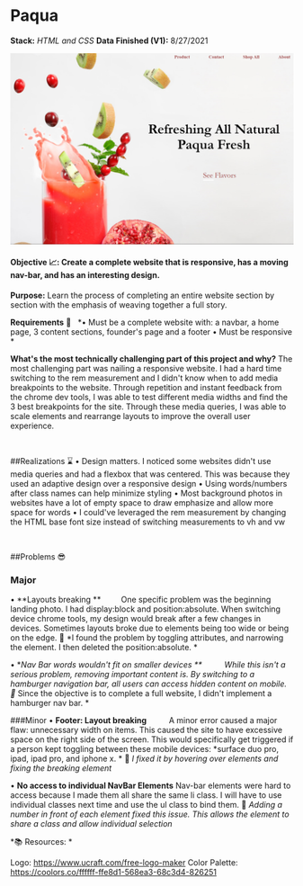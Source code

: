 # Paqua   
**Stack:** *HTML and CSS*
**Data Finished (V1):** 8/27/2021

![displayImg!](Material/finDisplay.png)


#### **Objective 📈:** **Create a complete website that is responsive, has a moving nav-bar, and has an interesting design.**

**Purpose:** Learn the process of completing an entire website section by section with the emphasis of weaving together a full story.

**Requirements** 🚦 &nbsp;
*• Must be a complete website with: a navbar, a home page, 3 content sections, founder's page and a footer 
• Must be responsive
*

**What's the most technically challenging part of this project and why?**
The most challenging part was nailing a responsive website. I had a hard time switching to the rem measurement and I didn't know when to add media breakpoints to the website.  Through repetition and instant feedback from the chrome dev tools, I was able to test different media widths and find the 3 best breakpoints for the site. Through these media queries, I was able to scale elements and rearrange layouts to improve the overall user experience. 

&nbsp;

##Realizations ⌛️
• Design matters. I noticed some websites didn't use media queries and had a flexbox that was centered. This was because they used an adaptive design over a responsive design
• Using words/numbers after class names can help minimize styling
• Most background photos in websites have a lot of empty space to draw emphasize and allow more space for words
• I could've leveraged the rem measurement by changing the HTML base font size instead of switching measurements to vh and vw

&nbsp;

##Problems 😎

### Major
• **Layouts breaking **
&emsp; &emsp;One specific problem was the beginning landing photo. I had display:block and position:absolute. When switching device chrome tools, 
my design would break after a few changes in devices. Sometimes layouts broke due to elements being too wide or being on the edge.
🔑 *I found the problem by toggling attributes, and narrowing the element. I then deleted the position:absolute. *

• **Nav Bar words wouldn't fit on smaller devices **
&emsp; &emsp; While this isn't a serious problem, removing important content is. By switching to a hamburger navigation bar, all users can access hidden content on mobile. 
🔑* Since the objective is to complete a full website, I didn't implement a hamburger nav bar. *
&nbsp;

###Minor
• **Footer: Layout breaking**
&emsp; &emsp; A minor error caused a major flaw: unnecessary width on items. This caused the site to have excessive space on the right side of the screen. This would specifically get triggered if a person kept toggling between these mobile devices: *surface duo pro, ipad, ipad pro, and iphone x. *
🔑 *I fixed it by hovering over elements and fixing the breaking element*

• **No access to individual NavBar Elements**
Nav-bar elements were hard to access because I made them all share the same li class. I will have to use individual classes next time and use the ul class to bind them. 
🔑 *Adding a number in front of each element fixed this issue. This allows the element to share a class and allow individual selection*


*📚 Resources: *

Logo: https://www.ucraft.com/free-logo-maker
Color Palette: https://coolors.co/ffffff-ffe8d1-568ea3-68c3d4-826251

